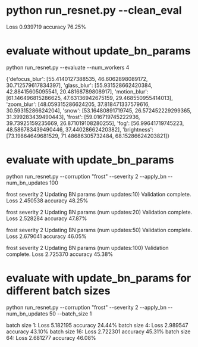 # python run_resnet.py --clean_eval
Loss 0.939719 accuracy 76.25%

# evaluate without update_bn_params
python run_resnet.py --evaluate --num_workers 4

{'defocus_blur': [55.4140127388535, 46.6062898089172, 30.712579617834397], 'glass_blur': [55.931528662420384, 42.88415605095541, 20.48168789808917], 'motion_blur': [61.146496815286625, 47.63136942675159, 29.468550955414013], 'zoom_blur': [48.059315286624205, 37.818471337579616, 30.59315286624204], 'snow': [53.16480891719745, 26.572452229299365, 31.399283439490443], 'frost': [59.016719745222936, 39.73925159235669, 26.871019108280255], 'fog': [56.99641719745223, 48.586783439490446, 37.44028662420382], 'brightness': [73.19864649681529, 71.48686305732484, 68.15286624203821]}

# evaluate with update_bn_params
python run_resnet.py --corruption "frost" --severity 2 --apply_bn --num_bn_updates 100

frost severity 2
Updating BN params (num updates:10)
Validation complete. Loss 2.450538 accuracy 48.25%

frost severity 2
Updating BN params (num updates:20)
Validation complete. Loss 2.528284 accuracy 47.87%

frost severity 2
Updating BN params (num updates:50)
Validation complete. Loss 2.679041 accuracy 46.05%

frost severity 2
Updating BN params (num updates:100)
Validation complete. Loss 2.725370 accuracy 45.38%

# evaluate with update_bn_params for different batch sizes
python run_resnet.py --corruption "frost" --severity 2 --apply_bn --num_bn_updates 50 --batch_size 1

batch size 1: Loss 5.182195 accuracy 24.44%
batch size 4: Loss 2.989547 accuracy 43.10%
batch size 16: Loss 2.722301 accuracy 45.31%
batch size 64: Loss 2.681277 accuracy 46.08%